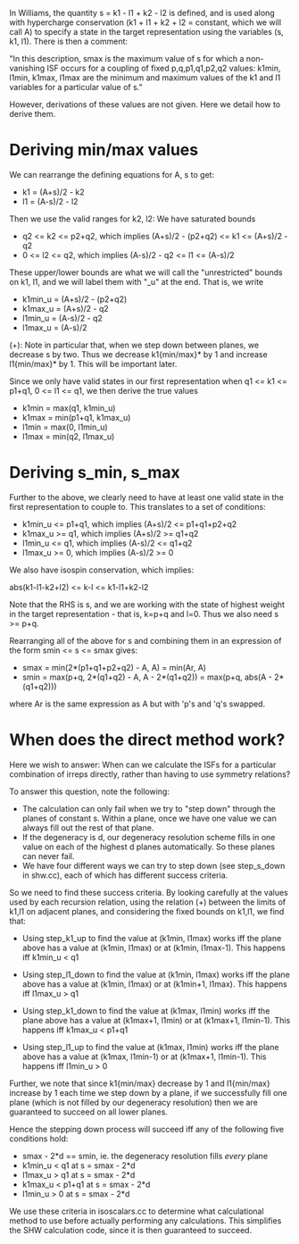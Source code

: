 In Williams, the quantity s = k1 - l1 + k2 - l2 is defined, and is used along
with hypercharge conservation (k1 + l1 + k2 + l2 = constant, which we will
call A) to specify a state in the target representation using the variables
(s, k1, l1). There is then a comment:

"In this description, smax is the maximum value of s for which a non-vanishing
ISF occurs for a coupling of fixed p,q,p1,q1,p2,q2 values:
k1min, l1min, k1max, l1max are the minimum and maximum values of the k1 and l1
variables for a particular value of s."

However, derivations of these values are not given. Here we detail how to derive
them.

Deriving min/max values
=======================

We can rearrange the defining equations for A, s to get:

* k1 = (A+s)/2 - k2
* l1 = (A-s)/2 - l2

Then we use the valid ranges for k2, l2: We have saturated bounds
* q2 <= k2 <= p2+q2, which implies (A+s)/2 - (p2+q2) <= k1 <= (A+s)/2 - q2
* 0 <= l2 <= q2, which implies (A-s)/2 - q2 <= l1 <= (A-s)/2

These upper/lower bounds are what we will call the "unrestricted" bounds on
k1, l1, and we will label them with "_u" at the end. That is, we write

* k1min_u = (A+s)/2 - (p2+q2)
* k1max_u = (A+s)/2 - q2
* l1min_u = (A-s)/2 - q2
* l1max_u = (A-s)/2

(+): Note in particular that, when we step down between planes, we decrease s
by two. Thus we decrease k1{min/max}* by 1 and increase l1{min/max}* by 1.
This will be important later.

Since we only have valid states in our first representation when
q1 <= k1 <= p1+q1, 0 <= l1 <= q1, we then derive the true values

* k1min = max(q1, k1min_u)
* k1max = min(p1+q1, k1max_u)
* l1min = max(0, l1min_u)
* l1max = min(q2, l1max_u)

Deriving s_min, s_max
=====================

Further to the above, we clearly need to have at least one valid state in
the first representation to couple to. This translates to a set of conditions:

* k1min_u <= p1+q1, which implies (A+s)/2 <= p1+q1+p2+q2
* k1max_u >= q1, which implies (A+s)/2 >= q1+q2
* l1min_u <= q1, which implies (A-s)/2 <= q1+q2
* l1max_u >= 0, which implies (A-s)/2 >= 0

We also have isospin conservation, which implies:

abs(k1-l1-k2+l2) <= k-l <= k1-l1+k2-l2

Note that the RHS is s, and we are working with the state of highest
weight in the target representation - that is, k=p+q and l=0.
Thus we also need s >= p+q.

Rearranging all of the above for s and combining them in an expression
of the form smin <= s <= smax gives:

* smax = min(2*(p1+q1+p2+q2) - A, A) = min(Ar, A)
* smin = max(p+q, 2*(q1+q2) - A, A - 2*(q1+q2)) = max(p+q, abs(A - 2*(q1+q2)))

where Ar is the same expression as A but with 'p's and 'q's swapped.

When does the direct method work?
=================================

Here we wish to answer: When can we calculate the ISFs for a particular
combination of irreps directly, rather than having to use symmetry relations?

To answer this question, note the following:
* The calculation can only fail when we try to "step down" through the planes
  of constant s. Within a plane, once we have one value we can always fill out
  the rest of that plane.
* If the degeneracy is d, our degeneracy resolution scheme fills in one value
  on each of the highest d planes automatically. So these planes can never fail.
* We have four different ways we can try to step down (see step_s_down in shw.cc),
  each of which has different success criteria.

So we need to find these success criteria. By looking carefully at the values
used by each recursion relation, using the relation (+) between the limits
of k1,l1 on adjacent planes, and considering the fixed bounds on k1,l1,
we find that:

* Using step_k1_up to find the value at (k1min, l1max) works iff the plane
  above has a value at (k1min, l1max) or at (k1min, l1max-1).
  This happens iff k1min_u < q1

* Using step_l1_down to find the value at (k1min, l1max) works iff the plane
  above has a value at (k1min, l1max) or at (k1min+1, l1max).
  This happens iff l1max_u > q1

* Using step_k1_down to find the value at (k1max, l1min) works iff the plane
  above has a value at (k1max+1, l1min) or at (k1max+1, l1min-1).
  This happens iff k1max_u < p1+q1

* Using step_l1_up to find the value at (k1max, l1min) works iff the plane
  above has a value at (k1max, l1min-1) or at (k1max+1, l1min-1).
  This happens iff l1min_u > 0

Further, we note that since k1{min/max} decrease by 1 and l1{min/max} increase
by 1 each time we step down by a plane, if we successfully fill one plane
(which is not filled by our degeneracy resolution) then we are guaranteed to
succeed on all lower planes.

Hence the stepping down process will succeed iff any of the following five
conditions hold:

* smax - 2*d == smin, ie. the degeneracy resolution fills *every* plane
* k1min_u < q1 at s = smax - 2*d
* l1max_u > q1 at s = smax - 2*d
* k1max_u < p1+q1 at s = smax - 2*d
* l1min_u > 0 at s = smax - 2*d

We use these criteria in isoscalars.cc to determine what calculational
method to use before actually performing any calculations. This simplifies
the SHW calculation code, since it is then guaranteed to succeed.
